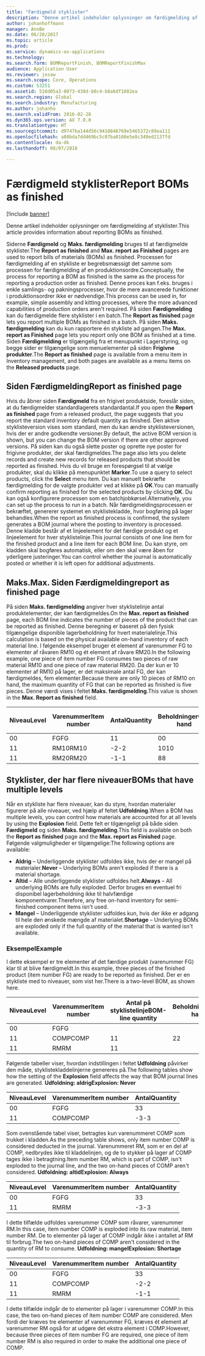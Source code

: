 ```yaml
---
title: "Færdigmeld styklister"
description: "Denne artikel indeholder oplysninger om færdigmelding af styklister."
author: johanhoffmann
manager: AnnBe
ms.date: 06/20/2017
ms.topic: article
ms.prod: 
ms.service: dynamics-ax-applications
ms.technology: 
ms.search.form: BOMReportFinish, BOMReportFinishMax
audience: Application User
ms.reviewer: josaw
ms.search.scope: Core, Operations
ms.custom: 53251
ms.assetid: 510d05a3-0073-438d-b0c4-b6a6df1882ea
ms.search.region: Global
ms.search.industry: Manufacturing
ms.author: johanho
ms.search.validFrom: 2016-02-28
ms.dyn365.ops.version: AX 7.0.0
ms.translationtype: HT
ms.sourcegitcommit: d9747ba144d56c9410846769e5465372c89ea111
ms.openlocfilehash: a80bda7dd469bc5c07ba0160e5e8c349ed2137fd
ms.contentlocale: da-dk
ms.lasthandoff: 08/07/2018

---
```


# <a name="report-boms-as-finished"></a><span data-ttu-id="bb4d7-103">Færdigmeld styklister</span><span class="sxs-lookup"><span data-stu-id="bb4d7-103">Report BOMs as finished</span></span>

[!include [banner](../includes/banner.md)]

<span data-ttu-id="bb4d7-104">Denne artikel indeholder oplysninger om færdigmelding af styklister.</span><span class="sxs-lookup"><span data-stu-id="bb4d7-104">This article provides information about reporting BOMs as finished.</span></span>

<span data-ttu-id="bb4d7-105">Siderne **Færdigmeld** og **Maks. færdigmelding** bruges til at færdigmelde styklister.</span><span class="sxs-lookup"><span data-stu-id="bb4d7-105">The **Report as finished** and **Max. report as Finished** pages are used to report bills of materials (BOMs) as finished.</span></span> <span data-ttu-id="bb4d7-106">Processen for færdigmelding af en stykliste er begrebsmæssigt det samme som processen for færdigmelding af en produktionsordre.</span><span class="sxs-lookup"><span data-stu-id="bb4d7-106">Conceptually, the process for reporting a BOM as finished is the same as the process for reporting a production order as finished.</span></span> <span data-ttu-id="bb4d7-107">Denne proces kan f.eks. bruges i enkle samlings- og pakningsprocesser, hvor de mere avancerede funktioner i produktionsordrer ikke er nødvendige.</span><span class="sxs-lookup"><span data-stu-id="bb4d7-107">This process can be used in, for example, simple assembly and kitting processes, where the more advanced capabilities of production orders aren't required.</span></span> <span data-ttu-id="bb4d7-108">På siden **Færdigmelding** kan du færdigmelde flere styklister i en batch.</span><span class="sxs-lookup"><span data-stu-id="bb4d7-108">The **Report as finished** page lets you report multiple BOMs as finished in a batch.</span></span> <span data-ttu-id="bb4d7-109">På siden **Maks. færdigmelding** kan du kun rapportere én stykliste ad gangen.</span><span class="sxs-lookup"><span data-stu-id="bb4d7-109">The **Max. report as Finished** page lets you report only one BOM as finished at a time.</span></span> <span data-ttu-id="bb4d7-110">Siden **Færdigmelding** er tilgængelig fra et menupunkt i Lagerstyring, og begge sider er tilgængelige som menuelementer på siden **Frigivne produkter**.</span><span class="sxs-lookup"><span data-stu-id="bb4d7-110">The **Report as finished** page is available from a menu item in Inventory management, and both pages are available as a menu items on the **Released products** page.</span></span>

## <a name="report-as-finished-page"></a><span data-ttu-id="bb4d7-111">Siden Færdigmelding</span><span class="sxs-lookup"><span data-stu-id="bb4d7-111">Report as finished page</span></span>
<span data-ttu-id="bb4d7-112">Hvis du åbner siden **Færdigmeld** fra en frigivet produktside, foreslår siden, at du færdigmelder standardlagerets standardantal.</span><span class="sxs-lookup"><span data-stu-id="bb4d7-112">If you open the **Report as finished** page from a released product, the page suggests that you report the standard inventory default quantity as finished.</span></span> <span data-ttu-id="bb4d7-113">Den aktive styklisteversion vises som standard, men du kan ændre styklisteversionen, hvis der er andre godkendte versioner.</span><span class="sxs-lookup"><span data-stu-id="bb4d7-113">By default, the active BOM version is shown, but you can change the BOM version if there are other approved versions.</span></span> <span data-ttu-id="bb4d7-114">På siden kan du også slette poster og oprette nye poster for frigivne produkter, der skal færdigmeldes.</span><span class="sxs-lookup"><span data-stu-id="bb4d7-114">The page also lets you delete records and create new records for released products that should be reported as finished.</span></span> <span data-ttu-id="bb4d7-115">Hvis du vil bruge en forespørgsel til at vælge produkter, skal du klikke på menupunktet **Marker**.</span><span class="sxs-lookup"><span data-stu-id="bb4d7-115">To use a query to select products, click the **Select** menu item.</span></span> <span data-ttu-id="bb4d7-116">Du kan manuelt bekræfte færdigmelding for de valgte produkter ved at klikke på **OK**.</span><span class="sxs-lookup"><span data-stu-id="bb4d7-116">You can manually confirm reporting as finished for the selected products by clicking **OK**.</span></span> <span data-ttu-id="bb4d7-117">Du kan også konfigurere processen som en batchjobkørsel.</span><span class="sxs-lookup"><span data-stu-id="bb4d7-117">Alternatively, you can set up the process to run in a batch.</span></span> <span data-ttu-id="bb4d7-118">Når færdigmeldingsprocessen er bekræftet, genererer systemet en styklistekladde, hvor bogføring på lager behandles.</span><span class="sxs-lookup"><span data-stu-id="bb4d7-118">When the report as finished process is confirmed, the system generates a BOM journal where the posting to inventory is processed.</span></span> <span data-ttu-id="bb4d7-119">Denne kladde består af et linjeelement for det færdige produkt og et linjeelement for hver styklistelinje.</span><span class="sxs-lookup"><span data-stu-id="bb4d7-119">This journal consists of one line item for the finished product and a line item for each BOM line.</span></span> <span data-ttu-id="bb4d7-120">Du kan styre, om kladden skal bogføres automatisk, eller om den skal være åben for yderligere justeringer.</span><span class="sxs-lookup"><span data-stu-id="bb4d7-120">You can control whether the journal is automatically posted or whether it is left open for additional adjustments.</span></span>

## <a name="max-report-as-finished-page"></a><span data-ttu-id="bb4d7-121">Maks.</span><span class="sxs-lookup"><span data-stu-id="bb4d7-121">Max.</span></span> <span data-ttu-id="bb4d7-122">Siden Færdigmelding</span><span class="sxs-lookup"><span data-stu-id="bb4d7-122">report as finished page</span></span>
<span data-ttu-id="bb4d7-123">På siden **Maks. færdigmelding** angiver hver styklistelinje antal produktelementer, der kan færdigmeldes.</span><span class="sxs-lookup"><span data-stu-id="bb4d7-123">On the **Max. report as finished** page, each BOM line indicates the number of pieces of the product that can be reported as finished.</span></span> <span data-ttu-id="bb4d7-124">Denne beregning er baseret på den fysisk tilgængelige disponible lagerbeholdning for hvert materialelinje.</span><span class="sxs-lookup"><span data-stu-id="bb4d7-124">This calculation is based on the physical available on-hand inventory of each material line.</span></span> <span data-ttu-id="bb4d7-125">I følgende eksempel bruger ét element af varenummer FG to elementer af råvaren RM10 og ét element af råvare RM20.</span><span class="sxs-lookup"><span data-stu-id="bb4d7-125">In the following example, one piece of item number FG consumes two pieces of raw material RM10 and one piece of raw material RM20.</span></span> <span data-ttu-id="bb4d7-126">Da der kun er 10 elementer af RM10 på lager, er det maksimale antal FG, der kan færdigmeldes, fem elementer.</span><span class="sxs-lookup"><span data-stu-id="bb4d7-126">Because there are only 10 pieces of RM10 on hand, the maximum quantity of FG that can be reported as finished is five pieces.</span></span> <span data-ttu-id="bb4d7-127">Denne værdi vises i feltet **Maks. færdigmelding**.</span><span class="sxs-lookup"><span data-stu-id="bb4d7-127">This value is shown in the **Max. Report as finished** field.</span></span>

| <span data-ttu-id="bb4d7-128">Niveau</span><span class="sxs-lookup"><span data-stu-id="bb4d7-128">Level</span></span> | <span data-ttu-id="bb4d7-129">Varenummer</span><span class="sxs-lookup"><span data-stu-id="bb4d7-129">Item number</span></span> | <span data-ttu-id="bb4d7-130">Antal</span><span class="sxs-lookup"><span data-stu-id="bb4d7-130">Quantity</span></span> | <span data-ttu-id="bb4d7-131">Beholdninger</span><span class="sxs-lookup"><span data-stu-id="bb4d7-131">On-hand</span></span> | <span data-ttu-id="bb4d7-132">Maks.</span><span class="sxs-lookup"><span data-stu-id="bb4d7-132">Max.</span></span> <span data-ttu-id="bb4d7-133">Færdigmelding</span><span class="sxs-lookup"><span data-stu-id="bb4d7-133">Report as finished</span></span> |
|-------|-------------|----------|---------|-------------------------|
| <span data-ttu-id="bb4d7-134">0</span><span class="sxs-lookup"><span data-stu-id="bb4d7-134">0</span></span>     | <span data-ttu-id="bb4d7-135">FG</span><span class="sxs-lookup"><span data-stu-id="bb4d7-135">FG</span></span>          |  <span data-ttu-id="bb4d7-136">1</span><span class="sxs-lookup"><span data-stu-id="bb4d7-136">1</span></span>       | <span data-ttu-id="bb4d7-137">0</span><span class="sxs-lookup"><span data-stu-id="bb4d7-137">0</span></span>       | <span data-ttu-id="bb4d7-138">5</span><span class="sxs-lookup"><span data-stu-id="bb4d7-138">5</span></span>                       |
| <span data-ttu-id="bb4d7-139">1</span><span class="sxs-lookup"><span data-stu-id="bb4d7-139">1</span></span>     | <span data-ttu-id="bb4d7-140">RM10</span><span class="sxs-lookup"><span data-stu-id="bb4d7-140">RM10</span></span>        | <span data-ttu-id="bb4d7-141">-2</span><span class="sxs-lookup"><span data-stu-id="bb4d7-141">-2</span></span>       | <span data-ttu-id="bb4d7-142">10</span><span class="sxs-lookup"><span data-stu-id="bb4d7-142">10</span></span>      | <span data-ttu-id="bb4d7-143">5</span><span class="sxs-lookup"><span data-stu-id="bb4d7-143">5</span></span>                       |
| <span data-ttu-id="bb4d7-144">1</span><span class="sxs-lookup"><span data-stu-id="bb4d7-144">1</span></span>     | <span data-ttu-id="bb4d7-145">RM20</span><span class="sxs-lookup"><span data-stu-id="bb4d7-145">RM20</span></span>        | <span data-ttu-id="bb4d7-146">-1</span><span class="sxs-lookup"><span data-stu-id="bb4d7-146">-1</span></span>       |  <span data-ttu-id="bb4d7-147">8</span><span class="sxs-lookup"><span data-stu-id="bb4d7-147">8</span></span>      | <span data-ttu-id="bb4d7-148">8</span><span class="sxs-lookup"><span data-stu-id="bb4d7-148">8</span></span>                       |

## <a name="boms-that-have-multiple-levels"></a><span data-ttu-id="bb4d7-149">Styklister, der har flere niveauer</span><span class="sxs-lookup"><span data-stu-id="bb4d7-149">BOMs that have multiple levels</span></span>
<span data-ttu-id="bb4d7-150">Når en stykliste har flere niveauer, kan du styre, hvordan materialer figurerer på alle niveauer, ved hjælp af feltet **Udfoldning**.</span><span class="sxs-lookup"><span data-stu-id="bb4d7-150">When a BOM has multiple levels, you can control how materials are accounted for at all levels by using the **Explosion** field.</span></span> <span data-ttu-id="bb4d7-151">Dette felt er tilgængeligt på både siden **Færdigmeld** og siden **Maks. færdigmelding**.</span><span class="sxs-lookup"><span data-stu-id="bb4d7-151">This field is available on both the **Report as finished** page and the **Max. report as Finished** page.</span></span> <span data-ttu-id="bb4d7-152">Følgende valgmuligheder er tilgængelige:</span><span class="sxs-lookup"><span data-stu-id="bb4d7-152">The following options are available:</span></span>

-   <span data-ttu-id="bb4d7-153">**Aldrig** – Underliggende styklister udfoldes ikke, hvis der er mangel på materialer.</span><span class="sxs-lookup"><span data-stu-id="bb4d7-153">**Never** – Underlying BOMs aren't exploded if there is a material shortage.</span></span>
-   <span data-ttu-id="bb4d7-154">**Altid** – Alle underliggende styklister udfoldes helt.</span><span class="sxs-lookup"><span data-stu-id="bb4d7-154">**Always** – All underlying BOMs are fully exploded.</span></span> <span data-ttu-id="bb4d7-155">Derfor bruges en eventuel fri disponibel lagerbeholdning ikke til halvfærdige komponentvarer.</span><span class="sxs-lookup"><span data-stu-id="bb4d7-155">Therefore, any free on-hand inventory for semi-finished component items isn't used.</span></span>
-   <span data-ttu-id="bb4d7-156">**Mangel** – Underliggende styklister udfoldes kun, hvis der ikke er adgang til hele den ønskede mængde af materialet.</span><span class="sxs-lookup"><span data-stu-id="bb4d7-156">**Shortage** – Underlying BOMs are exploded only if the full quantity of the material that is wanted isn't available.</span></span>

### <a name="example"></a><span data-ttu-id="bb4d7-157">Eksempel</span><span class="sxs-lookup"><span data-stu-id="bb4d7-157">Example</span></span>

<span data-ttu-id="bb4d7-158">I dette eksempel er tre elementer af det færdige produkt (varenummer FG) klar til at blive færdigmeldt.</span><span class="sxs-lookup"><span data-stu-id="bb4d7-158">In this example, three pieces of the finished product (item number FG) are ready to be reported as finished.</span></span> <span data-ttu-id="bb4d7-159">Der er en stykliste med to niveauer, som vist her.</span><span class="sxs-lookup"><span data-stu-id="bb4d7-159">There is a two-level BOM, as shown here.</span></span>

| <span data-ttu-id="bb4d7-160">Niveau</span><span class="sxs-lookup"><span data-stu-id="bb4d7-160">Level</span></span> | <span data-ttu-id="bb4d7-161">Varenummer</span><span class="sxs-lookup"><span data-stu-id="bb4d7-161">Item number</span></span> | <span data-ttu-id="bb4d7-162">Antal på styklistelinje</span><span class="sxs-lookup"><span data-stu-id="bb4d7-162">BOM-line quantity</span></span> | <span data-ttu-id="bb4d7-163">Beholdninger</span><span class="sxs-lookup"><span data-stu-id="bb4d7-163">On-hand</span></span> |
|-------|-------------|-------------------|---------|
| <span data-ttu-id="bb4d7-164">0</span><span class="sxs-lookup"><span data-stu-id="bb4d7-164">0</span></span>     | <span data-ttu-id="bb4d7-165">FG</span><span class="sxs-lookup"><span data-stu-id="bb4d7-165">FG</span></span>          |                   |         |
| <span data-ttu-id="bb4d7-166">1</span><span class="sxs-lookup"><span data-stu-id="bb4d7-166">1</span></span>     | <span data-ttu-id="bb4d7-167">COMP</span><span class="sxs-lookup"><span data-stu-id="bb4d7-167">COMP</span></span>        | <span data-ttu-id="bb4d7-168">1</span><span class="sxs-lookup"><span data-stu-id="bb4d7-168">1</span></span>                 | <span data-ttu-id="bb4d7-169">2</span><span class="sxs-lookup"><span data-stu-id="bb4d7-169">2</span></span>       |
| <span data-ttu-id="bb4d7-170">1</span><span class="sxs-lookup"><span data-stu-id="bb4d7-170">1</span></span>     | <span data-ttu-id="bb4d7-171">RM</span><span class="sxs-lookup"><span data-stu-id="bb4d7-171">RM</span></span>          | <span data-ttu-id="bb4d7-172">1</span><span class="sxs-lookup"><span data-stu-id="bb4d7-172">1</span></span>                 |         |

<span data-ttu-id="bb4d7-173">Følgende tabeller viser, hvordan indstillingen i feltet **Udfoldning** påvirker den måde, styklistekladdelinjerne genereres på.</span><span class="sxs-lookup"><span data-stu-id="bb4d7-173">The following tables show how the setting of the **Explosion** field affects the way that BOM journal lines are generated.</span></span> <span data-ttu-id="bb4d7-174">**Udfoldning: aldrig**</span><span class="sxs-lookup"><span data-stu-id="bb4d7-174">**Explosion: Never**</span></span>

| <span data-ttu-id="bb4d7-175">Niveau</span><span class="sxs-lookup"><span data-stu-id="bb4d7-175">Level</span></span> | <span data-ttu-id="bb4d7-176">Varenummer</span><span class="sxs-lookup"><span data-stu-id="bb4d7-176">Item number</span></span> | <span data-ttu-id="bb4d7-177">Antal</span><span class="sxs-lookup"><span data-stu-id="bb4d7-177">Quantity</span></span> |
|-------|-------------|----------|
| <span data-ttu-id="bb4d7-178">0</span><span class="sxs-lookup"><span data-stu-id="bb4d7-178">0</span></span>     | <span data-ttu-id="bb4d7-179">FG</span><span class="sxs-lookup"><span data-stu-id="bb4d7-179">FG</span></span>          | <span data-ttu-id="bb4d7-180">3</span><span class="sxs-lookup"><span data-stu-id="bb4d7-180">3</span></span>        |
| <span data-ttu-id="bb4d7-181">1</span><span class="sxs-lookup"><span data-stu-id="bb4d7-181">1</span></span>     | <span data-ttu-id="bb4d7-182">COMP</span><span class="sxs-lookup"><span data-stu-id="bb4d7-182">COMP</span></span>        | <span data-ttu-id="bb4d7-183">-3</span><span class="sxs-lookup"><span data-stu-id="bb4d7-183">-3</span></span>       |

<span data-ttu-id="bb4d7-184">Som ovenstående tabel viser, betragtes kun varenummeret COMP som trukket i kladden.</span><span class="sxs-lookup"><span data-stu-id="bb4d7-184">As the preceding table shows, only item number COMP is considered deducted in the journal.</span></span> <span data-ttu-id="bb4d7-185">Varenummeret RM, som er en del af COMP, nedbrydes ikke til kladdelinjen, og de to stykker på lager af COMP tages ikke i betragtning.</span><span class="sxs-lookup"><span data-stu-id="bb4d7-185">Item number RM, which is part of COMP, isn't exploded to the journal line, and the two on-hand pieces of COMP aren't considered.</span></span> <span data-ttu-id="bb4d7-186">**Udfoldning: altid**</span><span class="sxs-lookup"><span data-stu-id="bb4d7-186">**Explosion: Always**</span></span>

| <span data-ttu-id="bb4d7-187">Niveau</span><span class="sxs-lookup"><span data-stu-id="bb4d7-187">Level</span></span> | <span data-ttu-id="bb4d7-188">Varenummer</span><span class="sxs-lookup"><span data-stu-id="bb4d7-188">Item number</span></span> | <span data-ttu-id="bb4d7-189">Antal</span><span class="sxs-lookup"><span data-stu-id="bb4d7-189">Quantity</span></span> |
|-------|-------------|----------|
| <span data-ttu-id="bb4d7-190">0</span><span class="sxs-lookup"><span data-stu-id="bb4d7-190">0</span></span>     | <span data-ttu-id="bb4d7-191">FG</span><span class="sxs-lookup"><span data-stu-id="bb4d7-191">FG</span></span>          | <span data-ttu-id="bb4d7-192">3</span><span class="sxs-lookup"><span data-stu-id="bb4d7-192">3</span></span>        |
| <span data-ttu-id="bb4d7-193">1</span><span class="sxs-lookup"><span data-stu-id="bb4d7-193">1</span></span>     | <span data-ttu-id="bb4d7-194">RM</span><span class="sxs-lookup"><span data-stu-id="bb4d7-194">RM</span></span>          | <span data-ttu-id="bb4d7-195">-3</span><span class="sxs-lookup"><span data-stu-id="bb4d7-195">-3</span></span>       |

<span data-ttu-id="bb4d7-196">I dette tilfælde udfoldes varenummer COMP som råvarer, varenummer RM.</span><span class="sxs-lookup"><span data-stu-id="bb4d7-196">In this case, item number COMP is exploded into its raw material, item number RM.</span></span> <span data-ttu-id="bb4d7-197">De to elementer på lager af COMP indgår ikke i antallet af RM til forbrug.</span><span class="sxs-lookup"><span data-stu-id="bb4d7-197">The two on-hand pieces of COMP aren't considered in the quantity of RM to consume.</span></span> <span data-ttu-id="bb4d7-198">**Udfoldning: mangel**</span><span class="sxs-lookup"><span data-stu-id="bb4d7-198">**Explosion: Shortage**</span></span>

| <span data-ttu-id="bb4d7-199">Niveau</span><span class="sxs-lookup"><span data-stu-id="bb4d7-199">Level</span></span> | <span data-ttu-id="bb4d7-200">Varenummer</span><span class="sxs-lookup"><span data-stu-id="bb4d7-200">Item number</span></span> | <span data-ttu-id="bb4d7-201">Antal</span><span class="sxs-lookup"><span data-stu-id="bb4d7-201">Quantity</span></span> |
|-------|-------------|----------|
| <span data-ttu-id="bb4d7-202">0</span><span class="sxs-lookup"><span data-stu-id="bb4d7-202">0</span></span>     | <span data-ttu-id="bb4d7-203">FG</span><span class="sxs-lookup"><span data-stu-id="bb4d7-203">FG</span></span>          | <span data-ttu-id="bb4d7-204">3</span><span class="sxs-lookup"><span data-stu-id="bb4d7-204">3</span></span>        |
| <span data-ttu-id="bb4d7-205">1</span><span class="sxs-lookup"><span data-stu-id="bb4d7-205">1</span></span>     | <span data-ttu-id="bb4d7-206">COMP</span><span class="sxs-lookup"><span data-stu-id="bb4d7-206">COMP</span></span>        | <span data-ttu-id="bb4d7-207">-2</span><span class="sxs-lookup"><span data-stu-id="bb4d7-207">-2</span></span>       |
| <span data-ttu-id="bb4d7-208">1</span><span class="sxs-lookup"><span data-stu-id="bb4d7-208">1</span></span>     | <span data-ttu-id="bb4d7-209">RM</span><span class="sxs-lookup"><span data-stu-id="bb4d7-209">RM</span></span>          | <span data-ttu-id="bb4d7-210">-1</span><span class="sxs-lookup"><span data-stu-id="bb4d7-210">-1</span></span>       |

<span data-ttu-id="bb4d7-211">I dette tilfælde indgår de to elementer på lager i varenummer COMP.</span><span class="sxs-lookup"><span data-stu-id="bb4d7-211">In this case, the two on-hand pieces of item number COMP are considered.</span></span> <span data-ttu-id="bb4d7-212">Men fordi der kræves tre elementer af varenummer FG, kræves ét element af varenummer RM også for at udgøre det ekstra element i COMP.</span><span class="sxs-lookup"><span data-stu-id="bb4d7-212">However, because three pieces of item number FG are required, one piece of item number RM is also required in order to make the additional one piece of COMP.</span></span>




